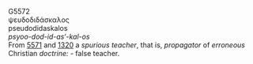 <body>
  <p>G5572<br>  ψευδοδιδάσκαλος  <br> pseudodidaskalos  <br><i>psyoo-dod-id-as‘-kal-os </i><br>From <a href="g5571.htm">5571</a> and <a href="g1320.htm">1320</a>  a <i>spurious</i> <i>teacher</i>, that is, <i>propagator</i> of <i>erroneous</i> Christian <i>doctrine:</i> - false teacher.<br></p>
 </body>
